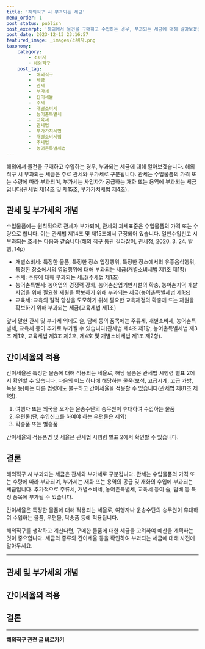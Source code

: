 ```yaml
---
title: '해외직구 시 부과되는 세금'
menu_order: 1
post_status: publish
post_excerpt: '해외에서 물건을 구매하고 수입하는 경우, 부과되는 세금에 대해 알아보겠습니다. 해외직구 시 부과되는 세금은 주로 관세와 부가세로 구분됩니다. 관세는 수입물품의 가격 또는 수량에 따라 부과되며, 부가세는 사업자가 공급하는 재화 또는 용역에 부과되는 세금입니다 관세법 제14조 및 제15조, 부가가치세법 제4조 .'
post_date: 2023-12-13 23:16:57
featured_image: _images/소비자.png
taxonomy:
    category:
        - 소비자
        - 해외직구
    post_tag:
        -  해외직구
        -  세금
        -  관세
        -  부가세
        -  간이세율
        -  주세
        -  개별소비세
        -  농어촌특별세
        -  교육세
        -  관세법
        -  부가가치세법
        -  개별소비세법
        -  주세법
        -  농어촌특별세법
---
```



해외에서 물건을 구매하고 수입하는 경우, 부과되는 세금에 대해 알아보겠습니다. 해외직구 시 부과되는 세금은 주로 관세와 부가세로 구분됩니다. 관세는 수입물품의 가격 또는 수량에 따라 부과되며, 부가세는 사업자가 공급하는 재화 또는 용역에 부과되는 세금입니다(관세법 제14조 및 제15조, 부가가치세법 제4조).

## 관세 및 부가세의 개념

수입물품에는 원칙적으로 관세가 부가되며, 관세의 과세표준은 수입물품의 가격 또는 수량으로 합니다. 이는 관세법 제14조 및 제15조에서 규정되어 있습니다. 일반수입신고 시 부과되는 조세는 다음과 같습니다(해외 직구 통관 길라잡이, 관세청, 2020. 3. 24. 발행, 14p)

- 개별소비세: 특정한 물품, 특정한 장소 입장행위, 특정한 장소에서의 유흥음식행위, 특정한 장소에서의 영업행위에 대해 부과되는 세금(개별소비세법 제1조 제1항)
- 주세: 주류에 대해 부과되는 세금(주세법 제1조)
- 농어촌특별세: 농어업의 경쟁력 강화, 농어촌산업기반시설의 확충, 농어촌지역 개발사업을 위해 필요한 재원을 확보하기 위해 부과되는 세금(농어촌특별세법 제1조)
- 교육세: 교육의 질적 향상을 도모하기 위해 필요한 교육재정의 확충에 드는 재원을 확보하기 위해 부과되는 세금(교육세법 제1조)

앞서 말한 관세 및 부가세 외에도 술, 담배 등의 품목에는 주류세, 개별소비세, 농어촌특별세, 교육세 등이 추가로 부가될 수 있습니다(관세법 제4조 제1항, 농어촌특별세법 제3조 제1호, 교육세법 제3조 제2호, 제4호 및 개별소비세법 제1조 제2항).

## 간이세율의 적용

간이세율은 특정한 물품에 대해 적용되는 세율로, 해당 물품은 관세법 시행령 별표 2에서 확인할 수 있습니다. 다음의 어느 하나에 해당하는 물품(보석, 고급시계, 고급 가방, 녹용 등)에는 다른 법령에도 불구하고 간이세율을 적용할 수 있습니다(관세법 제81조 제1항).

1. 여행자 또는 외국을 오가는 운송수단의 승무원이 휴대하여 수입하는 물품
2. 우편물(단, 수입신고를 하여야 하는 우편물은 제외)
3. 탁송품 또는 별송품

간이세율의 적용품명 및 세율은 관세법 시행령 별표 2에서 확인할 수 있습니다.

## 결론

해외직구 시 부과되는 세금은 관세와 부가세로 구분됩니다. 관세는 수입물품의 가격 또는 수량에 따라 부과되며, 부가세는 재화 또는 용역의 공급 및 재화의 수입에 부과되는 세금입니다. 추가적으로 주류세, 개별소비세, 농어촌특별세, 교육세 등이 술, 담배 등 특정 품목에 부가될 수 있습니다.

간이세율은 특정한 물품에 대해 적용되는 세율로, 여행자나 운송수단의 승무원이 휴대하여 수입하는 물품, 우편물, 탁송품 등에 적용됩니다.

해외직구를 생각하고 계신다면, 구매한 물품에 대한 세금을 고려하여 예산을 계획하는 것이 중요합니다. 세금의 종류와 간이세율 등을 확인하여 부과되는 세금에 대해 사전에 알아두세요.


----------

<meta content="해외직구 시 부과되는 세금에 대해 알아보고, 관세, 부가세, 간이세율 등의 개념을 알려드립니다. 주세, 개별소비세, 농어촌특별세, 교육세 등의 세금도 함께 설명합니다." />

## 관세 및 부가세의 개념

## 간이세율의 적용

## 결론
<!-- wp:separator -->
<hr class="wp-block-separator has-alpha-channel-opacity"/>
<!-- /wp:separator -->

<!-- wp:group {"backgroundColor":"base","layout":{"type":"constrained"}} -->
<div class="wp-block-group has-base-background-color has-background"><!-- wp:paragraph {"align":"center","fontSize":"medium"} -->
<p class="has-text-align-center has-large-font-size"><strong>해외직구 관련 글 바로가기</strong></p>
<!-- /wp:paragraph -->


<!-- wp:latest-posts
{"categories":[{"id":30833,"count":19,"description":"","link":"https://uknowlaw.com/category/%ed%95%b4%ec%99%b8%ec%a7%81%ea%b5%ac/","name":"해외직구","slug":"해외직구","taxonomy":"category","parent":0,"meta":[],"_links":{"self":[{"href":"https://uknowlaw.com/wp-json/wp/v2/categories/30833"}],"collection":[{"href":"https://uknowlaw.com/wp-json/wp/v2/categories"}],"about":[{"href":"https://uknowlaw.com/wp-json/wp/v2/taxonomies/category"}],"wp:post_type":[{"href":"https://uknowlaw.com/wp-json/wp/v2/posts?categories=30833"}],"curies":[{"name":"wp","href":"https://api.w.org/{rel}","templated":true}]}}],"postsToShow":100,"excerptLength":28,"postLayout":"grid","columns":2,"featuredImageAlign":"left","featuredImageSizeSlug":"large","fontSize":"small"} /--></div>
<!-- /wp:group -->